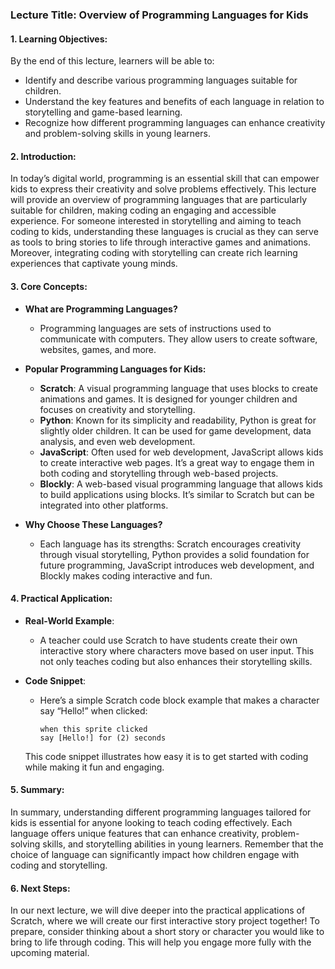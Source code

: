 ### Lecture Title: Overview of Programming Languages for Kids

#### 1. Learning Objectives:
By the end of this lecture, learners will be able to:
- Identify and describe various programming languages suitable for children.
- Understand the key features and benefits of each language in relation to storytelling and game-based learning.
- Recognize how different programming languages can enhance creativity and problem-solving skills in young learners.

#### 2. Introduction:
In today’s digital world, programming is an essential skill that can empower kids to express their creativity and solve problems effectively. This lecture will provide an overview of programming languages that are particularly suitable for children, making coding an engaging and accessible experience. For someone interested in storytelling and aiming to teach coding to kids, understanding these languages is crucial as they can serve as tools to bring stories to life through interactive games and animations. Moreover, integrating coding with storytelling can create rich learning experiences that captivate young minds.

#### 3. Core Concepts:
- **What are Programming Languages?**
  - Programming languages are sets of instructions used to communicate with computers. They allow users to create software, websites, games, and more.

- **Popular Programming Languages for Kids:**
  - **Scratch**: A visual programming language that uses blocks to create animations and games. It is designed for younger children and focuses on creativity and storytelling.
  - **Python**: Known for its simplicity and readability, Python is great for slightly older children. It can be used for game development, data analysis, and even web development.
  - **JavaScript**: Often used for web development, JavaScript allows kids to create interactive web pages. It’s a great way to engage them in both coding and storytelling through web-based projects.
  - **Blockly**: A web-based visual programming language that allows kids to build applications using blocks. It’s similar to Scratch but can be integrated into other platforms.

- **Why Choose These Languages?**
  - Each language has its strengths: Scratch encourages creativity through visual storytelling, Python provides a solid foundation for future programming, JavaScript introduces web development, and Blockly makes coding interactive and fun.

#### 4. Practical Application:
- **Real-World Example**: 
  - A teacher could use Scratch to have students create their own interactive story where characters move based on user input. This not only teaches coding but also enhances their storytelling skills.
  
- **Code Snippet**:
  - Here’s a simple Scratch code block example that makes a character say “Hello!” when clicked:
    ```
    when this sprite clicked
    say [Hello!] for (2) seconds
    ```
  This code snippet illustrates how easy it is to get started with coding while making it fun and engaging.

#### 5. Summary:
In summary, understanding different programming languages tailored for kids is essential for anyone looking to teach coding effectively. Each language offers unique features that can enhance creativity, problem-solving skills, and storytelling abilities in young learners. Remember that the choice of language can significantly impact how children engage with coding and storytelling.

#### 6. Next Steps:
In our next lecture, we will dive deeper into the practical applications of Scratch, where we will create our first interactive story project together! To prepare, consider thinking about a short story or character you would like to bring to life through coding. This will help you engage more fully with the upcoming material.